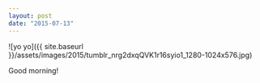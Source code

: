 ```yaml
---
layout: post
date: "2015-07-13"
---
```


![yo yo]({{ site.baseurl }}/assets/images/2015/tumblr_nrg2dxqQVK1r16syio1_1280-1024x576.jpg)

Good morning!

